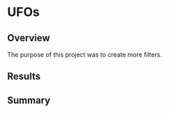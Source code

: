# UFOs

## Overview
The purpose of this project was to create more filters.


## Results



## Summary

